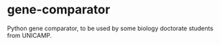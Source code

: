 # gene-comparator
Python gene comparator, to be used by some biology doctorate students from UNICAMP.
